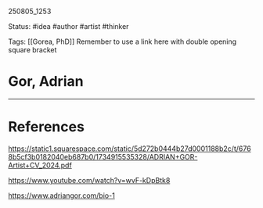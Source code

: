 
250805_1253

Status: #idea #author #artist #thinker

Tags: [[Gorea, PhD]]
Remember to use a link here with double opening square bracket
# Gor, Adrian



---
# References
https://static1.squarespace.com/static/5d272b0444b27d0001188b2c/t/6768b5cf3b0182040eb687b0/1734915535328/ADRIAN+GOR-Artist+CV_2024.pdf

https://www.youtube.com/watch?v=wvF-kDpBtk8

https://www.adriangor.com/bio-1



